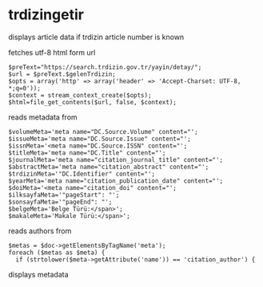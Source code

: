 # trdizingetir
displays article data if trdizin article number is known

fetches utf-8 html form url

```
$preText="https://search.trdizin.gov.tr/yayin/detay/";
$url = $preText.$gelenTrdizin;
$opts = array('http' => array('header' => 'Accept-Charset: UTF-8, *;q=0'));
$context = stream_context_create($opts);
$html=file_get_contents($url, false, $context);
```


reads metadata from
```
$volumeMeta='meta name="DC.Source.Volume" content="';
$issueMeta='meta name="DC.Source.Issue" content="';
$issnMeta='<meta name="DC.Source.ISSN" content="';
$titleMeta='meta name="DC.Title" content="';
$journalMeta='meta name="citation_journal_title" content="';
$abstractMeta='meta name="citation_abstract" content="';
$trdizinMeta='"DC.Identifier" content="';
$yearMeta='meta name="citation_publication_date" content="';
$doiMeta='<meta name="citation_doi" content="';
$ilksayfaMeta='"pageStart": "';
$sonsayfaMeta='"pageEnd": "';
$belgeMeta='Belge Türü:</span>';
$makaleMeta='Makale Türü:</span>';
```
reads authors from
```
$metas = $doc->getElementsByTagName('meta');
foreach ($metas as $meta) {
  if (strtolower($meta->getAttribute('name')) == 'citation_author') {
```
  
displays metadata



